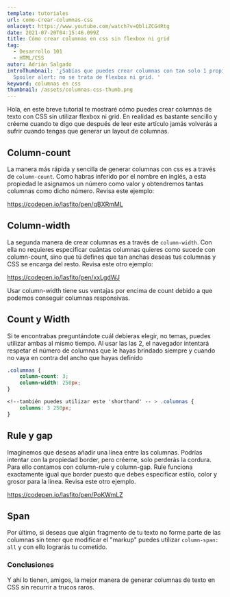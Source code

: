 ```yaml
---
template: tutoriales
url: como-crear-columnas-css
enlaceyt: https://www.youtube.com/watch?v=QbliZCG4Rtg
date: 2021-07-20T04:15:46.099Z
title: Cómo crear columnas en css sin flexbox ni grid
tag:
  - Desarrollo 101
  - HTML/CSS
autor: Adrián Salgado
introThumbnail: '¿Sabías que puedes crear columnas con tan solo 1 propiedad?
  Spoiler alert: no se trata de flexbox ni grid. '
keyword: columnas en css
thumbnail: /assets/columnas-css-thumb.png
---
```


Hola, en este breve tutorial te mostraré cómo puedes crear columnas de texto con CSS sin utilizar flexbox ni grid. En realidad es bastante sencillo y créeme cuando te digo que después de leer este artículo jamás volverás a sufrir cuando tengas que generar un layout de columnas.

## Column-count

La manera más rápida y sencilla de generar columnas con css es a través de `column-count`. Como habras inferido por el nombre en inglés, a esta propiedad le asignamos un número como valor y obtendremos tantas columnas como dicho número. Revisa este ejemplo:

https://codepen.io/lasfito/pen/qBXRmML

## Column-width

La segunda manera de crear columnas es a través de `column-width`. Con ella no requieres especificar cuántas columnas quieres como sucede con column-count, sino que tú defines que tan anchas deseas tus columnas y CSS se encarga del resto. Revisa este otro ejemplo:

https://codepen.io/lasfito/pen/xxLgdWJ

Usar column-width tiene sus ventajas por encima de count debido a que podemos conseguir columnas responsivas.

## Count y Width

Si te encontrabas preguntándote cuál debieras elegir, no temas, puedes utilizar ambas al mismo tiempo. Al usar las las 2, el navegador intentará respetar el número de columnas que le hayas brindado siempre y cuando no vaya en contra del ancho que hayas definido

```css
.columnas {
	column-count: 3;
	column-width: 250px;
}

<!--también puedes utilizar este 'shorthand' -- > .columnas {
	columns: 3 250px;
}
```

## Rule y gap

Imaginemos que deseas añadir una línea entre las columnas. Podrías intentar con la propiedad border, pero créeme, solo perderás la cordura. Para ello contamos con column-rule y column-gap. Rule funciona exactamente igual que border puesto que debes especificar estilo, color y grosor para la línea. Revisa este otro ejemplo.

https://codepen.io/lasfito/pen/PoKWmLZ

## Span

Por último, si deseas que algún fragmento de tu texto no forme parte de las columnas sin tener que modificar el "markup" puedes utilizar `column-span: all` y con ello lograrás tu cometido.

### Conclusiones

Y ahí lo tienen, amigos, la mejor manera de generar columnas de texto en CSS sin recurrir a trucos raros.
